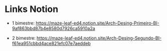 # Links Notion

- 1 bimestre: https://maze-leaf-ed4.notion.site/Arch-Desing-Primeiro-BI-9af863bbd87b4e8580d7926ca5910a2a

- 2 bimestre: https://maze-leaf-ed4.notion.site/Arch-Desing-Segundo-BI-f61ea951cbbd4ace821efc07e7aeddeb